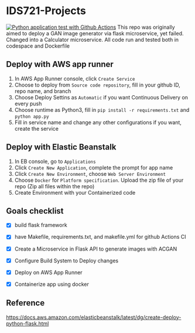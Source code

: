 # IDS721-Projects
[![Python application test with Github Actions](https://github.com/YZWarren/IDS721-Projects/actions/workflows/main.yml/badge.svg)](https://github.com/YZWarren/IDS721-Projects/actions/workflows/main.yml)
This repo was originally aimed to deploy a GAN image generator via flask microservice, yet failed. Changed into a Calculator microservice.
All code run and tested both in codespace and Dockerfile

## Deploy with AWS app runner
1. In AWS App Runner console, click `Create Service`
2. Choose to deploy from `Source code repository`, fill in your github ID, repo name, and branch
3. Choose Deploy Settins as `Automatic` if you want Continuous Delivery on every push
4. Choose runtime as Python3, fill in `pip install -r requirements.txt` and `python app.py`
5. Fill in service name and change any other configurations if you want, create the service

## Deploy with Elastic Beanstalk
1. In EB console, go to `Applications`
2. Click `Create New Application`, complete the prompt for app name
3. Click `Create New Environment`, choose `Web Server Environment`
4. Choose `Docker` for `Platform specification`. Upload the zip file of your repo (Zip all files within the repo)
5. Create Environment with your Containerized code

## Goals checklist
- [x] build flask framework
- [x] have Makefile, requirements.txt, and makefile.yml for github Actions CI
- [x] Create a Microservice in Flask API to generate images with ACGAN
- [x] Configure Build System to Deploy changes
- [x] Deploy on AWS App Runner
- [x] Containerize app using docker


## Reference
https://docs.aws.amazon.com/elasticbeanstalk/latest/dg/create-deploy-python-flask.html
